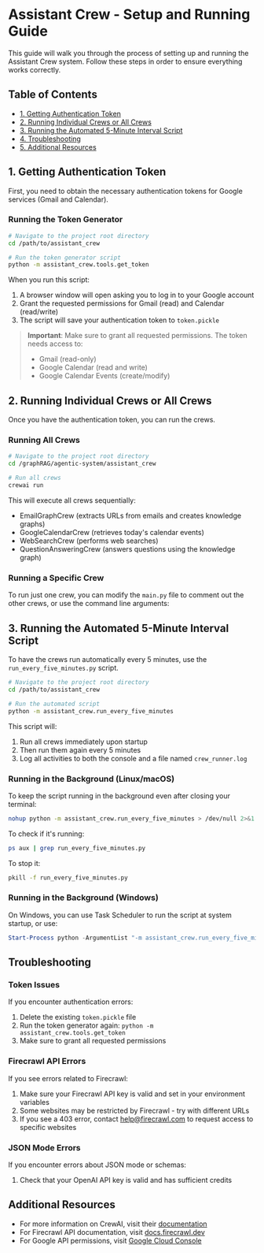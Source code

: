# Assistant Crew - Setup and Running Guide

This guide will walk you through the process of setting up and running the Assistant Crew system. Follow these steps in order to ensure everything works correctly.

## Table of Contents
- [1. Getting Authentication Token](#1-getting-authentication-token)
- [2. Running Individual Crews or All Crews](#2-running-individual-crews-or-all-crews)
- [3. Running the Automated 5-Minute Interval Script](#3-running-the-automated-5-minute-interval-script)
- [4. Troubleshooting](#troubleshooting)
- [5. Additional Resources](#additional-resources)

## 1. Getting Authentication Token

First, you need to obtain the necessary authentication tokens for Google services (Gmail and Calendar).

### Running the Token Generator

```bash
# Navigate to the project root directory
cd /path/to/assistant_crew

# Run the token generator script
python -m assistant_crew.tools.get_token
```

When you run this script:
1. A browser window will open asking you to log in to your Google account
2. Grant the requested permissions for Gmail (read) and Calendar (read/write)
3. The script will save your authentication token to `token.pickle`

> **Important**: Make sure to grant all requested permissions. The token needs access to:
> - Gmail (read-only)
> - Google Calendar (read and write)
> - Google Calendar Events (create/modify)

## 2. Running Individual Crews or All Crews

Once you have the authentication token, you can run the crews.

### Running All Crews

```bash
# Navigate to the project root directory
cd /graphRAG/agentic-system/assistant_crew

# Run all crews
crewai run
```

This will execute all crews sequentially:
- EmailGraphCrew (extracts URLs from emails and creates knowledge graphs)
- GoogleCalendarCrew (retrieves today's calendar events)
- WebSearchCrew (performs web searches)
- QuestionAnsweringCrew (answers questions using the knowledge graph)

### Running a Specific Crew

To run just one crew, you can modify the `main.py` file to comment out the other crews, or use the command line arguments:


## 3. Running the Automated 5-Minute Interval Script

To have the crews run automatically every 5 minutes, use the `run_every_five_minutes.py` script.

```bash
# Navigate to the project root directory
cd /path/to/assistant_crew

# Run the automated script
python -m assistant_crew.run_every_five_minutes
```

This script will:
1. Run all crews immediately upon startup
2. Then run them again every 5 minutes
3. Log all activities to both the console and a file named `crew_runner.log`

### Running in the Background (Linux/macOS)

To keep the script running in the background even after closing your terminal:

```bash
nohup python -m assistant_crew.run_every_five_minutes > /dev/null 2>&1 &
```

To check if it's running:
```bash
ps aux | grep run_every_five_minutes.py
```

To stop it:
```bash
pkill -f run_every_five_minutes.py
```

### Running in the Background (Windows)

On Windows, you can use Task Scheduler to run the script at system startup, or use:

```powershell
Start-Process python -ArgumentList "-m assistant_crew.run_every_five_minutes" -WindowStyle Hidden
```

## Troubleshooting

### Token Issues

If you encounter authentication errors:
1. Delete the existing `token.pickle` file
2. Run the token generator again: `python -m assistant_crew.tools.get_token`
3. Make sure to grant all requested permissions

### Firecrawl API Errors

If you see errors related to Firecrawl:
1. Make sure your Firecrawl API key is valid and set in your environment variables
2. Some websites may be restricted by Firecrawl - try with different URLs
3. If you see a 403 error, contact help@firecrawl.com to request access to specific websites

### JSON Mode Errors

If you encounter errors about JSON mode or schemas:
1. Check that your OpenAI API key is valid and has sufficient credits



## Additional Resources

- For more information on CrewAI, visit their [documentation](https://docs.crewai.com/)
- For Firecrawl API documentation, visit [docs.firecrawl.dev](https://docs.firecrawl.dev/)
- For Google API permissions, visit [Google Cloud Console](https://console.cloud.google.com/)

